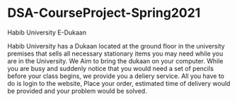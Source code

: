 # DSA-CourseProject-Spring2021
Habib University E-Dukaan

Habib University has a Dukaan located at the ground floor in the university premises that sells all necessary stationary items you may need while you are in the University. We Aim to bring the dukaan on your computer. While you are busy and suddenly notice that you would need a set of pencils before your class begins, we provide you a deliery service. 
All you have to do is login to the website, Place your order, estimated time of delivery would be provided and your problem would be solved. 
